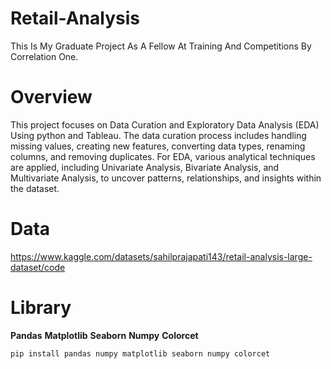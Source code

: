 # Retail-Analysis
This Is My Graduate Project As A Fellow At Training And Competitions By Correlation One.

# Overview
This project focuses on Data Curation and Exploratory Data Analysis (EDA) Using python and Tableau. The data curation process includes handling missing values, creating new features, converting data types, renaming columns, and removing duplicates. For EDA, various analytical techniques are applied, including Univariate Analysis, Bivariate Analysis, and Multivariate Analysis, to uncover patterns, relationships, and insights within the dataset.

# Data
https://www.kaggle.com/datasets/sahilprajapati143/retail-analysis-large-dataset/code

# Library
**Pandas**
**Matplotlib**
**Seaborn**
**Numpy**
**Colorcet**
```bash
pip install pandas numpy matplotlib seaborn numpy colorcet
```

